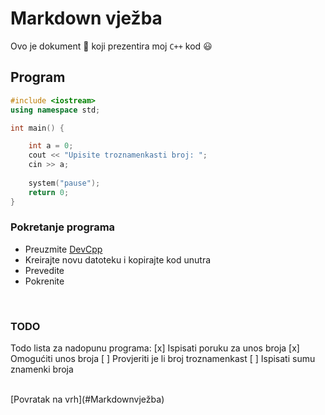 # **Markdown vježba**
Ovo je dokument :memo: koji prezentira moj `C++` kod :smiley:
## **Program**
```cpp
#include <iostream>
using namespace std;

int main() {

    int a = 0;
    cout << "Upisite troznamenkasti broj: ";
    cin >> a;
    
    system("pause");
    return 0;
}
```
### **Pokretanje programa**
- Preuzmite [DevCpp](https://sourceforge.net/projects/orwelldevcpp/)
- Kreirajte novu datoteku i kopirajte kod unutra
- Prevedite
- Pokrenite

<br/>

### **TODO**
Todo lista za nadopunu programa:
[x] Ispisati poruku za unos broja
[x] Omogućiti unos broja
[ ] Provjeriti je li broj troznamenkast
[ ] Ispisati sumu znamenki broja

<br/>
[Povratak na vrh](#Markdownvježba)

